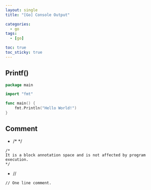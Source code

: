 ```yaml
---
layout: single
title: "[Go] Console Output"

categories:
  - go
tags:
  - [go]

toc: true
toc_sticky: true
---
```


## Printf()

```go
package main

import "fmt"

func main() {
	fmt.Println("Hello World!")
}
```

## Comment

- /\* \*/

```
/*
It is a block annotation space and is not affected by program execution.
*/
```

- //

```
// One line comment.
```
